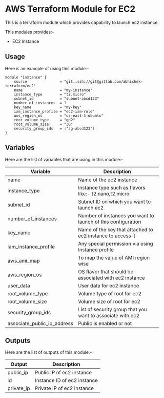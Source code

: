 # AWS Terraform Module for EC2

This is a terraform module which provides capability to launch ec2 instance

This modules provides:-
- EC2 Instance

## Usage

Here is an example of using this module:-
```hcl
module "instance" {
    source               = "git::ssh://git@gitlab.com/abhishek-terraform/ec2"
    name                 = "my-instance"
    instance_type        = "t2.micro"
    subnet_id            = "subnet-abcd123"
    number_of_instances  = 1
    key_name             = "my-key"
    iam_instance_profile = "ec2-iam-role"
    aws_region_os        = "us-east-1-ubuntu"
    root_volume_type     = "gp2"
    root_volume_size     = "30"
    security_group_ids   = ["sg-abcd123"]
}
```

## Variables

Here are the list of variables that are using in this module:-

|**Variable** | **Description** |
|-------------|-----------------|
|name | Name of the ec2 instance |
|instance_type | Instance type such as flavors like:- t2.nano,t2.micro |
|subnet_id | Subnet ID on which you want to launch ec2 |
|number_of_instances | Number of instances you want to launch of this configuration |
|key_name | Name of the key that attached to ec2 instance to access it |
|iam_instance_profile | Any special permission via using Instance profile |
|aws_ami_map | To map the value of AMI region wise |
|aws_region_os | OS flavor that should be associated with ec2 instance |
|user_data | User data for ec2 instance |
|root_volume_type | Volume type of root for ec2 |
|root_volume_size | Volume size of root for ec2 |
|security_group_ids | List of security group that you want to associate with ec2 |
|associate_public_ip_address| Public is enabled or not |

## Outputs

Here are the list of outputs of this module:-

|**Output** | **Description** |
|-----------|-----------------|
|public_ip | Public IP of ec2 instance |
|id | Instance ID of ec2 instance |
|private_ip | Private IP of ec2 instance |
